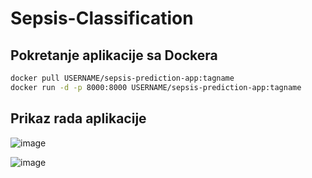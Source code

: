 # Sepsis-Classification

## Pokretanje aplikacije sa Dockera

```bash
docker pull USERNAME/sepsis-prediction-app:tagname
docker run -d -p 8000:8000 USERNAME/sepsis-prediction-app:tagname
```

## Prikaz rada aplikacije

![image](https://github.com/dsabljic/Sepsis-Classification/assets/83828394/537f6961-fee0-4825-9a9a-4bcfa052cd2d)

![image](https://github.com/dsabljic/Sepsis-Classification/assets/83828394/779abe7a-870e-4a0f-a280-3b390499d442)
